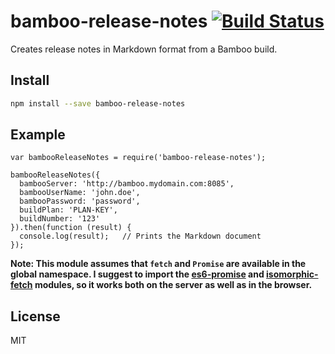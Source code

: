 # bamboo-release-notes [![Build Status](https://secure.travis-ci.org/ahelmberger/bamboo-release-notes.png?branch=master)](https://travis-ci.org/ahelmberger/bamboo-release-notes)

Creates release notes in Markdown format from a Bamboo build.

## Install

```bash
npm install --save bamboo-release-notes
```

## Example

    var bambooReleaseNotes = require('bamboo-release-notes');

    bambooReleaseNotes({
      bambooServer: 'http://bamboo.mydomain.com:8085',
      bambooUserName: 'john.doe',
      bambooPassword: 'password',
      buildPlan: 'PLAN-KEY',
      buildNumber: '123'
    }).then(function (result) {
      console.log(result);   // Prints the Markdown document
    });

__Note: This module assumes that `fetch` and `Promise` are available in the global namespace. I suggest to import the [es6-promise](https://www.npmjs.com/package/es6-promise) and [isomorphic-fetch](https://www.npmjs.com/package/isomorphic-fetch) modules, so it works both on the server as well as in the browser.__

## License

MIT

